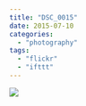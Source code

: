 ```yaml
---
title: "DSC_0015"
date: 2015-07-10
categories: 
  - "photography"
tags: 
  - "flickr"
  - "ifttt"
---
```


![](https://farm1.staticflickr.com/513/19557173886_984dd85b16_b.jpg)
